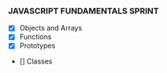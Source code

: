 ### JAVASCRIPT FUNDAMENTALS SPRINT

- [x] Objects and Arrays
- [x] Functions 
- [x] Prototypes
- [] Classes